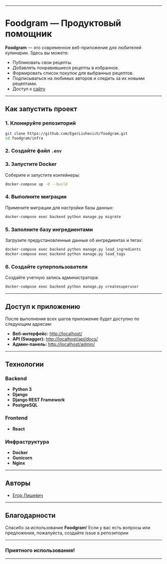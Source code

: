 
---

# **Foodgram — Продуктовый помощник** 

**Foodgram** — это современное веб-приложение для любителей кулинарии. Здесь вы можете:
- Публиковать свои рецепты.
- Добавлять понравившиеся рецепты в избранное.
- Формировать список покупок для выбранных рецептов.
- Подписываться на любимых авторов и следить за их новыми рецептами.
- Доступ к [сайту](https://foodgrammm.serveblog.net/recipes) 


---

## **Как запустить проект** 

### **1. Клонируйте репозиторий**
```bash
git clone https://github.com/EgorLishevich/foodgram.git
cd foodgram/infra
```

### **2. Создайте файл `.env`**

### **3. Запустите Docker**
Соберите и запустите контейнеры:
```bash
docker-compose up -d --build
```

### **4. Выполните миграции**
Примените миграции для настройки базы данных:
```bash
docker-compose exec backend python manage.py migrate
```

### **5. Заполните базу ингредиентами**
Загрузите предустановленные данные об ингредиентах и тегах:
```bash
docker-compose exec backend python manage.py load_ingredients
docker-compose exec backend python manage.py load_tags
```

### **6. Создайте суперпользователя**
Создайте учетную запись администратора:
```bash
docker-compose exec backend python manage.py createsuperuser
```

---

## **Доступ к приложению** 

После выполнения всех шагов приложение будет доступно по следующим адресам:

- **Веб-интерфейс:** [http://localhost/](http://localhost/)
- **API (Swagger):** [http://localhost/api/docs/](http://localhost/api/docs/)
- **Админ-панель:** [http://localhost/admin/](http://localhost/admin/)

---

## **Технологии** 

### **Backend**
- **Python 3**
- **Django**
- **Django REST Framework**
- **PostgreSQL**

### **Frontend**
- **React**

### **Инфраструктура**
- **Docker**
- **Gunicorn**
- **Nginx**

---

## **Авторы** 

- [Егор Лишевич](https://github.com/EgorLishevich)

---

## **Благодарности** 

Спасибо за использование **Foodgram**! Если у вас есть вопросы или предложения, пожалуйста, создайте issue в репозитории

---

### **Приятного использования!**

---